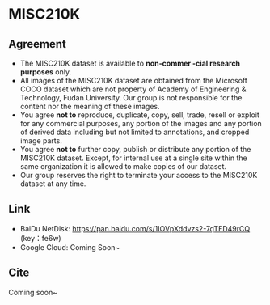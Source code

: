 # MISC210K
## Agreement
- The MISC210K dataset is available to **non-commer -cial research purposes** only.
- All images of the MISC210K dataset are obtained from the Microsoft COCO dataset which are not property of Academy of Engineering \& Technology, Fudan University. Our group is not responsible for the content nor the meaning of these images.
- You agree **not to** reproduce, duplicate, copy, sell, trade, resell or exploit for any commercial purposes, any portion of the images and any portion of derived data including but not limited to annotations, and cropped image parts.  
- You agree **not to** further copy, publish or distribute any portion of the MISC210K dataset. Except, for internal use at a single site within the same organization it is allowed to make copies of our dataset.
- Our group reserves the right to terminate your access to the MISC210K dataset at any time.

## Link
- BaiDu NetDisk: https://pan.baidu.com/s/1IOVpXddvzs2-7qTFD49rCQ (key：fe6w)
- Google Cloud: Coming Soon~

## Cite
Coming soon~

